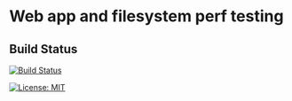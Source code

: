 # Web app and filesystem perf testing

## Build Status

[![Build Status](https://dev.azure.com/jannemattila/_apis/build/status/JanneMattila.326-webapp-and-folders?branchName=master)](https://dev.azure.com/jannemattila/_build/latest?definitionId=45&branchName=master)

[![License: MIT](https://img.shields.io/badge/License-MIT-yellow.svg)](https://opensource.org/licenses/MIT)
